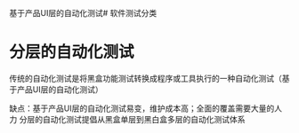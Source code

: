 基于产品UI层的自动化测试# 软件测试分类
# 分层的自动化测试
传统的自动化测试是将黑盒功能测试转换成程序或工具执行的一种自动化测试（基于产品UI层的自动化测试）

缺点：基于产品UI层的自动化测试易变，维护成本高；全面的覆盖需要大量的人力
分层的自动化测试提倡从黑盒单层到黑白盒多层的自动化测试体系
